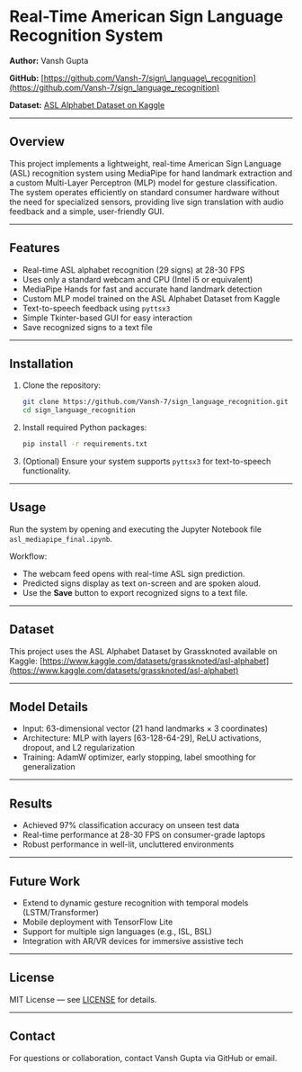 # Real-Time American Sign Language Recognition System

**Author:** Vansh Gupta

**GitHub:** [https://github.com/Vansh-7/sign\_language\_recognition](https://github.com/Vansh-7/sign_language_recognition)

**Dataset:** [ASL Alphabet Dataset on Kaggle](https://www.kaggle.com/datasets/grassknoted/asl-alphabet)

---

## Overview

This project implements a lightweight, real-time American Sign Language (ASL) recognition system using MediaPipe for hand landmark extraction and a custom Multi-Layer Perceptron (MLP) model for gesture classification. The system operates efficiently on standard consumer hardware without the need for specialized sensors, providing live sign translation with audio feedback and a simple, user-friendly GUI.

---

## Features

* Real-time ASL alphabet recognition (29 signs) at 28-30 FPS
* Uses only a standard webcam and CPU (Intel i5 or equivalent)
* MediaPipe Hands for fast and accurate hand landmark detection
* Custom MLP model trained on the ASL Alphabet Dataset from Kaggle
* Text-to-speech feedback using `pyttsx3`
* Simple Tkinter-based GUI for easy interaction
* Save recognized signs to a text file

---

## Installation

1. Clone the repository:

   ```bash
   git clone https://github.com/Vansh-7/sign_language_recognition.git
   cd sign_language_recognition
   ```

2. Install required Python packages:

   ```bash
   pip install -r requirements.txt
   ```

3. (Optional) Ensure your system supports `pyttsx3` for text-to-speech functionality.

---

## Usage

Run the system by opening and executing the Jupyter Notebook file `asl_mediapipe_final.ipynb`.

Workflow:

* The webcam feed opens with real-time ASL sign prediction.
* Predicted signs display as text on-screen and are spoken aloud.
* Use the **Save** button to export recognized signs to a text file.

---

## Dataset

This project uses the ASL Alphabet Dataset by Grassknoted available on Kaggle:
[https://www.kaggle.com/datasets/grassknoted/asl-alphabet](https://www.kaggle.com/datasets/grassknoted/asl-alphabet)

---

## Model Details

* Input: 63-dimensional vector (21 hand landmarks × 3 coordinates)
* Architecture: MLP with layers \[63-128-64-29], ReLU activations, dropout, and L2 regularization
* Training: AdamW optimizer, early stopping, label smoothing for generalization

---

## Results

* Achieved 97% classification accuracy on unseen test data
* Real-time performance at 28-30 FPS on consumer-grade laptops
* Robust performance in well-lit, uncluttered environments

---

## Future Work

* Extend to dynamic gesture recognition with temporal models (LSTM/Transformer)
* Mobile deployment with TensorFlow Lite
* Support for multiple sign languages (e.g., ISL, BSL)
* Integration with AR/VR devices for immersive assistive tech

---

## License

MIT License — see [LICENSE](LICENSE) for details.

---

## Contact

For questions or collaboration, contact Vansh Gupta via GitHub or email.

